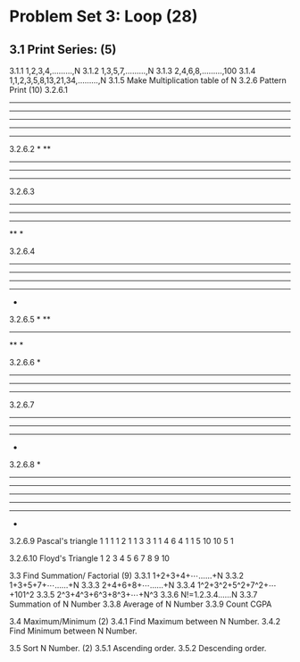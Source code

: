 
# Problem Set 3: Loop (28)
## 3.1 Print Series: (5)
3.1.1 1,2,3,4,………,N
3.1.2 1,3,5,7,………,N
3.1.3 2,4,6,8,………,100
3.1.4 1,1,2,3,5,8,13,21,34,………,N
3.1.5 Make Multiplication table of  N
3.2.6 Pattern Print (10)
3.2.6.1
*****
*****
*****
*****
*****

3.2.6.2
*
**
***
****
*****

3.2.6.3
*****
****
***
**
*

3.2.6.4
*********
*******
*****
***
*

3.2.6.5
*
**
***
**
*

3.2.6.6
   *
  ***
 *****
*******

3.2.6.7
*******
 *****
  ***
   *
3.2.6.8
   *
  ***
 *****
*******
 *****
  ***
   *
3.2.6.9
Pascal's triangle
1
1   1
1   2   1
1   3   3   1
1   4   6   4   1
1   5   10   10   5   1

3.2.6.10
Floyd's Triangle
1
2 3
4 5 6
7 8 9 10

3.3 Find Summation/ Factorial (9)
3.3.1 1+2+3+4+⋯……+N
3.3.2 1+3+5+7+⋯……+N
3.3.3 2+4+6+8+⋯……+N
3.3.4 1^2+3^2+5^2+7^2+⋯+101^2
3.3.5 2^3+4^3+6^3+8^3+⋯+N^3
3.3.6 N!=1.2.3.4……N
3.3.7 Summation of N Number
3.3.8 Average of N Number
3.3.9 Count CGPA

3.4 Maximum/Minimum (2)
3.4.1 Find Maximum between N Number.
3.4.2 Find Minimum between N Number.

3.5 Sort N Number. (2)
3.5.1 Ascending order.
3.5.2 Descending order.
